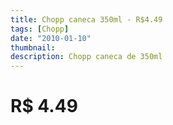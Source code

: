 ```yaml
---
title: Chopp caneca 350ml - R$4.49
tags: [Chopp]
date: "2010-01-10"
thumbnail: 
description: Chopp caneca de 350ml
---
```


# R$ 4.49